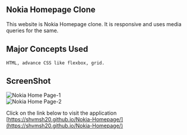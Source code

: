 ## Nokia Homepage Clone
  This website is Nokia Homepage clone. It is responsive and uses media queries for the same.

  ## Major Concepts Used
   ``` 
   HTML, advance CSS like flexbox, grid.    
   ```
  <h2>ScreenShot</h2>
  
  
  ![Nokia Home Page-1](https://i.ibb.co/6msLvH8/nokia-1.png) </br>
  ![Nokia Home Page-2](https://i.ibb.co/SN7Jj1B/nokia-2.png) </br>
  
  Click on the link below to visit the application </br>
   [https://shvmsh20.github.io/Nokia-Homepage/](https://shvmsh20.github.io/Nokia-Homepage/)
